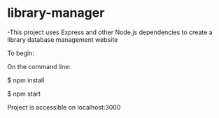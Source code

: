 # library-manager

-This project uses Express and other Node.js dependencies to create a library database management website

To begin:

On the command line:

$ npm install

$ npm start

Project is accessible on localhost:3000
